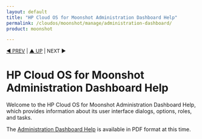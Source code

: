 ```yaml
---
layout: default
title: "HP Cloud OS for Moonshot Administration Dashboard Help"
permalink: /cloudos/moonshot/manage/administration-dashboard/
product: moonshot

---
```




<script> 

function PageRefresh { 
onLoad="window.refresh"
}

PageRefresh();

</script>


<p style="font-size: small;"> <a href="/cloudos/moonshot/manage/">&#9664; PREV</a> | <a href="/cloudos/moonshot/manage/">&#9650; UP</a> | NEXT &#9654; </p>

# HP Cloud OS for Moonshot Administration Dashboard Help

Welcome to the HP Cloud OS for Moonshot Administration Dashboard Help, which provides information about its user interface dialogs, options, roles, and tasks.

The <a href="http://docs.hpcloud.com/cloudos/moonshot/pdf/HP-Cloud-OS-for-Moonshot-Administration-Dashboard-Help.pdf" target="pdf">Administration Dashboard Help</a> is available in PDF format at this time.  

<!--
**INTERNAL REVIEWERS:** The PDF resides on the live server but is not (yet) linked from any HTML pages on the live site. We'll push this HTML page (with internal note removed) along with all the 1.0 documentation to the live site when we ship. 
--> 

<!--
* [Before You Begin with the Administration Dashboard Help](/cloudos/moonshot/manage/administration-dashboard/before-you-begin/)

* [Welcome to the HP Cloud OS for Moonshot Administration Dashboard](/cloudos/moonshot/manage/administration-dashboard/welcome/)

* [Getting Started with the Administration Dashboard](/cloudos/moonshot/manage/administration-dashboard/getting-started/)

* [Topology Designs](/cloudos/moonshot/manage/administration-dashboard/topology-designs/)

* [Administration Dashboard Tasks by Role](/cloudos/moonshot/manage/administration-dashboard/tasks-by-role/)

* [Administration Dashboard Tasks by Tab](/cloudos/moonshot/manage/administration-dashboard/tasks-by-tab/)
--> 

